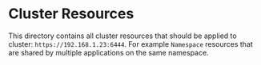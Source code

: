 # Cluster Resources
This directory contains all cluster resources that should be applied to cluster: `https://192.168.1.23:6444`.
For example `Namespace` resources that are shared by multiple applications on the same namespace.
